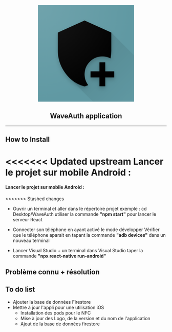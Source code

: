 <p align="center">
  <img alt="react-native-nfc-rewriter" src="./images/nfc-rewriter-icon.png" width="300">
</p>
<p align="center">
  <h2 align="center">WaveAuth application</h2>
</p>

---

## How to Install

<<<<<<< Updated upstream
Lancer le projet sur mobile Android :
=======
<h4> Lancer le projet sur mobile Android : </h4>
>>>>>>> Stashed changes

- Ouvrir un terminal et aller dans le répertoire projet
  exemple : cd Desktop/WaveAuth
  utiliser la commande <strong>"npm start"</strong> pour lancer le serveur React

- Connecter son téléphone en ayant activé le mode développer
  Vérifier que le téléphone aparait en tapant la commande <strong>"adb devices"</strong> dans un nouveau terminal

- Lancer Visual Studio + un terminal dans Visual Studio
  taper la commande <strong>"npx react-native run-android"</strong>

## Problème connu + résolution

## To do list

- Ajouter la base de données Firestore
- Mettre à jour l'appli pour une utilisation iOS
  - Installation des pods pour le NFC
  - Mise à jour des Logo, de la version et du nom de l'application
  - Ajout de la base de données firestore
